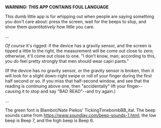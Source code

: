 **WARNING: THIS APP CONTAINS FOUL LANGUAGE**

This dumb little app is for whipping out when people are saying
something you don't care about: press the screen, wait for the beeps to
stop, and show them *quantitatively* how little you care.

...

*Of course* it's rigged: if the device has a gravity sensor, and the
screen is tipped a little to the right, the measurement will be come out
close to zero; otherwise, it'll come out close to one.  "I don't know,
man; according to this, you *do* feel pretty strongly that men should
wear capri pants."

(If the device has no gravity sensor, or the gravity sensor is broken,
then it will look for a slight down-right swipe or roll of your finger
during the first half second or so.  If you miss that half-second
window, and see that the reading is continuing above one, then
"accidentally" lift your finger--causing it to stop and say "BAD
READ"--and try again.)

...

The green font is Blambot/Nate Piekos' TickingTimebombBB_ital.  The beep
sounds came from https://www.soundjay.com/beep-sounds-1.html; the low
beep is Beep 7, and the high beep is Beep 6.